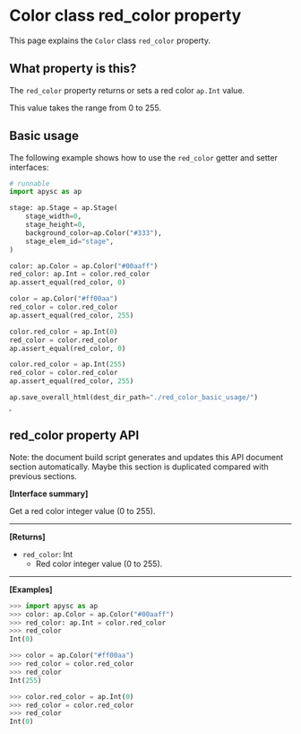 # Color class red_color property

This page explains the `Color` class `red_color` property.

## What property is this?

The `red_color` property returns or sets a red color `ap.Int` value.

This value takes the range from 0 to 255.

## Basic usage

The following example shows how to use the `red_color` getter and setter interfaces:

```py
# runnable
import apysc as ap

stage: ap.Stage = ap.Stage(
    stage_width=0,
    stage_height=0,
    background_color=ap.Color("#333"),
    stage_elem_id="stage",
)

color: ap.Color = ap.Color("#00aaff")
red_color: ap.Int = color.red_color
ap.assert_equal(red_color, 0)

color = ap.Color("#ff00aa")
red_color = color.red_color
ap.assert_equal(red_color, 255)

color.red_color = ap.Int(0)
red_color = color.red_color
ap.assert_equal(red_color, 0)

color.red_color = ap.Int(255)
red_color = color.red_color
ap.assert_equal(red_color, 255)

ap.save_overall_html(dest_dir_path="./red_color_basic_usage/")
```

<iframe src="static/red_color_basic_usage/index.html" width="0" height="0"></iframe>

## red_color property API

<!-- Docstring: apysc._color.red_color_mixin.RedColorMixIn.red_color -->

<span class="inconspicuous-txt">Note: the document build script generates and updates this API document section automatically. Maybe this section is duplicated compared with previous sections.</span>

**[Interface summary]**

Get a red color integer value (0 to 255).<hr>

**[Returns]**

- `red_color`: Int
  - Red color integer value (0 to 255).

<hr>

**[Examples]**

```py
>>> import apysc as ap
>>> color: ap.Color = ap.Color("#00aaff")
>>> red_color: ap.Int = color.red_color
>>> red_color
Int(0)

>>> color = ap.Color("#ff00aa")
>>> red_color = color.red_color
>>> red_color
Int(255)

>>> color.red_color = ap.Int(0)
>>> red_color = color.red_color
>>> red_color
Int(0)
```